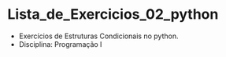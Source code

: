 # Lista_de_Exercicios_02_python
- Exercícios de Estruturas Condicionais no python.
- Disciplina: Programação I
